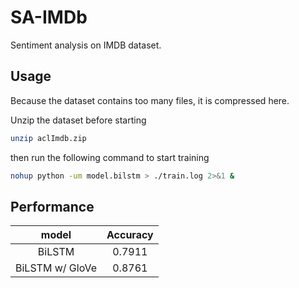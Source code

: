 # SA-IMDb
Sentiment analysis on IMDB dataset.


## Usage
Because the dataset contains too many files, it is compressed here.

Unzip the dataset before starting

```bash
unzip aclImdb.zip
```

then run the following command to start training

```bash
nohup python -um model.bilstm > ./train.log 2>&1 &
```

## Performance


|      model      | Accuracy |
| :-------------: | :------: |
|     BiLSTM      |  0.7911  |
| BiLSTM w/ GloVe |  0.8761  |
